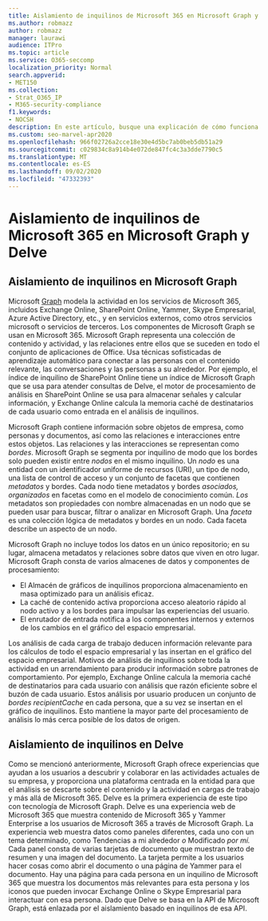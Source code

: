 ```yaml
---
title: Aislamiento de inquilinos de Microsoft 365 en Microsoft Graph y Delve
ms.author: robmazz
author: robmazz
manager: laurawi
audience: ITPro
ms.topic: article
ms.service: O365-seccomp
localization_priority: Normal
search.appverid:
- MET150
ms.collection:
- Strat_O365_IP
- M365-security-compliance
f1.keywords:
- NOCSH
description: En este artículo, busque una explicación de cómo funciona el aislamiento de inquilinos de Microsoft 365 en Office Graph y en Delve.
ms.custom: seo-marvel-apr2020
ms.openlocfilehash: 966f02726a2cce18e30e4d5bc7ab0beb5db51a29
ms.sourcegitcommit: c029834c8a914b4e072de847fc4c3a3dde7790c5
ms.translationtype: MT
ms.contentlocale: es-ES
ms.lasthandoff: 09/02/2020
ms.locfileid: "47332393"
---
```

# <a name="microsoft-365-tenant-isolation-in-the-microsoft-graph-and-delve"></a>Aislamiento de inquilinos de Microsoft 365 en Microsoft Graph y Delve

## <a name="tenant-isolation-in-the-microsoft-graph"></a>Aislamiento de inquilinos en Microsoft Graph

Microsoft [Graph](https://developer.microsoft.com/graph) modela la actividad en los servicios de Microsoft 365, incluidos Exchange Online, SharePoint Online, Yammer, Skype Empresarial, Azure Active Directory, etc., y en servicios externos, como otros servicios microsoft o servicios de terceros. Los componentes de Microsoft Graph se usan en Microsoft 365. Microsoft Graph representa una colección de contenido y actividad, y las relaciones entre ellos que se suceden en todo el conjunto de aplicaciones de Office. Usa técnicas sofisticadas de aprendizaje automático para conectar a las personas con el contenido relevante, las conversaciones y las personas a su alrededor. Por ejemplo, el índice de inquilino de SharePoint Online tiene un índice de Microsoft Graph que se usa para atender consultas de Delve, el motor de procesamiento de análisis en SharePoint Online se usa para almacenar señales y calcular información, y Exchange Online calcula la memoria caché de destinatarios de cada usuario como entrada en el análisis de inquilinos.

Microsoft Graph contiene información sobre objetos de empresa, como personas y documentos, así como las relaciones e interacciones entre estos objetos. Las relaciones y las interacciones se representan como *bordes*. Microsoft Graph se segmenta por inquilino de modo que los bordes solo pueden existir entre *nodos* en el mismo inquilino. Un *nodo* es una entidad con un identificador uniforme de recursos (URI), un tipo de nodo, una lista de control de acceso y un conjunto de facetas que contienen *metadatos* y bordes. Cada nodo tiene metadatos y bordes *asociados, organizados* en facetas como en el modelo de conocimiento común. *Los* metadatos son propiedades con nombre almacenadas en un nodo que se pueden usar para buscar, filtrar o analizar en Microsoft Graph. Una *faceta* es una colección lógica de metadatos y bordes en un nodo. Cada faceta describe un aspecto de un nodo. 

Microsoft Graph no incluye todos los datos en un único repositorio; en su lugar, almacena metadatos y relaciones sobre datos que viven en otro lugar. Microsoft Graph consta de varios almacenes de datos y componentes de procesamiento:

- El Almacén de gráficos de inquilinos proporciona almacenamiento en masa optimizado para un análisis eficaz.
- La caché de contenido activa proporciona acceso aleatorio rápido al nodo activo y a los bordes para impulsar las experiencias del usuario.
- El enrutador de entrada notifica a los componentes internos y externos de los cambios en el gráfico del espacio empresarial.

Los análisis de cada carga de trabajo deducen información relevante para los cálculos de todo el espacio empresarial y las insertan en el gráfico del espacio empresarial. Motivos de análisis de inquilinos sobre toda la actividad en un arrendamiento para producir información sobre patrones de comportamiento. Por ejemplo, Exchange Online calcula la memoria caché de destinatarios para cada usuario con análisis que razón eficiente sobre el buzón de cada usuario. Estos análisis por usuario producen un conjunto de *bordes recipientCache* en cada persona, que a su vez se insertan en el gráfico de inquilinos. Esto mantiene la mayor parte del procesamiento de análisis lo más cerca posible de los datos de origen.

## <a name="tenant-isolation-in-delve"></a>Aislamiento de inquilinos en Delve

Como se mencionó anteriormente, Microsoft Graph ofrece experiencias que ayudan a los usuarios a descubrir y colaborar en las actividades actuales de su empresa, y proporciona una plataforma centrada en la entidad para que el análisis se descarte sobre el contenido y la actividad en cargas de trabajo y más allá de Microsoft 365. Delve es la primera experiencia de este tipo con tecnología de Microsoft Graph.
Delve es una experiencia web de Microsoft 365 que muestra contenido de Microsoft 365 y Yammer Enterprise a los usuarios de Microsoft 365 a través de Microsoft Graph. La experiencia web muestra datos como paneles diferentes, cada uno con un tema determinado, como Tendencias a mi alrededor *o* Modificado *por mí.* Cada panel consta de varias tarjetas de documento que muestran texto de resumen y una imagen del documento. La tarjeta permite a los usuarios hacer cosas como abrir el documento o una página de Yammer para el documento. Hay una página para cada persona en un inquilino de Microsoft 365 que muestra los documentos más relevantes para esta persona y los iconos que pueden invocar Exchange Online o Skype Empresarial para interactuar con esa persona. Dado que Delve se basa en la API de Microsoft Graph, está enlazada por el aislamiento basado en inquilinos de esa API.